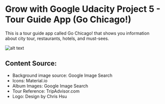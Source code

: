# Grow with Google Udacity Project 5 - Tour Guide  App (Go Chicago!)
This is a tour guide app called Go Chicago! that shows you information
about city tour, restaurants, hotels, and must-sees.

![alt text](https://pbs.twimg.com/media/Deb8A7MV0AY-Vto.jpg:large)

## Content Source:
- Background image source: Google Image Search
- Icons: Material.io
- Album Images: Google Image Search
- Tour Reference: TripAdvisor.com 
- Logo: Design by Chris Hsu


